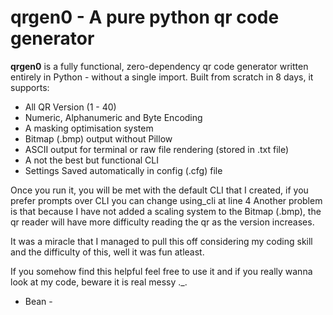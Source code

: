 # qrgen0 - A pure python qr code generator

**qrgen0** is a fully functional, zero-dependency qr code generator written entirely in Python - without a single import. Built from scratch in 8 days, it supports:

- All QR Version (1 - 40)
- Numeric, Alphanumeric and Byte Encoding
- A masking optimisation system
- Bitmap (.bmp) output without Pillow
- ASCII output for terminal or raw file rendering (stored in .txt file)
- A not the best but functional CLI 
- Settings Saved automatically in config (.cfg) file

Once you run it, you will be met with the default CLI that I created, if you prefer prompts over CLI you can change using_cli at line 4
Another problem is that because I have not added a scaling system to the Bitmap (.bmp), the qr reader will have more difficulty reading the qr as the version increases.

It was a miracle that I managed to pull this off considering my coding skill and the difficulty of this, well it was fun atleast.

If you somehow find this helpful feel free to use it and if you really wanna look at my code, beware it is real messy ._.
- Bean -
